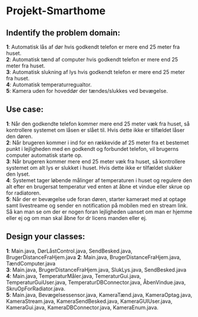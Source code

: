 # Projekt-Smarthome

## Indentify the problem domain:    
**1**: Automatisk lås af dør hvis godkendt telefon er mere end 25 meter fra huset.   
**2**: Automatisk tænd af computer hvis godkendt telefon er mere end 25 meter fra huset.   
**3**: Automatisk slukning af lys hvis godkendt telefon er mere end 25 meter fra huset.   
**4**: Automatisk temperaturregualtor.  
**5**: Kamera uden for hoveddør der tændes/slukkes ved bevægelse.   

## Use case:  
**1**: Når den godkendte telefon kommer mere end 25 meter væk fra huset, så kontrollere systemet om låsen er slået til. Hvis dette ikke er tilfældet låser den døren.  
**2**: Når brugeren kommer i ind for en rækkevide af 25 meter fra et bestemet punkt i lejligheden med en godkendt og forbundet telefon, vil brugerns computer automatisk starte op.    
**3**: Når brugeren kommer mere end 25 meter væk fra huset, så kontrollere systemet om alt lys er slukket i huset. Hvis dette ikke er tilfældet slukker den lyset.   
**4**: Systemet tager løbende målinger af temperaturen i huset og regulere den alt efter en brugersat temperatur ved enten at åbne et vindue eller skrue op for radiatoren.    
**5**: Når der er bevægelse ude foran døren, starter kameraet med at optage samt livestreame og sender en notification på mobilen med en stream link. Så kan man se om der er nogen foran lejligheden uanset om man er hjemme eller ej og om man skal åbne for dr licens manden eller ej.     

## Design your classes:    
**1**: Main.java, DørLåstControl.java, SendBesked.java, BrugerDistanceFraHjem.java
**2**: Main.java, BrugerDistanceFraHjem.java, TændComputer.java   
**3**: Main.java, BrugerDistanceFraHjem.java, SlukLys.java, SendBesked.java   
**4**: Main.java, TemperaturMåler.java, TemeraturGui.java, TemperaturGuiUser.java, TemperaturDBConnector.java, ÅbenVindue.java, SkruOpForRadiator.java.     
**5**: Main.java, Bevægelsessensor.java, KameraTænd.java, KameraOptag.java, KameraStream.java, KameraSendBesked.java, KameraGUIUser.java, KameraGui.java, KameraDBConnector.java, KameraEnum.java.   
